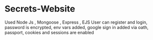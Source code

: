 # Secrets-Website
Used Node Js , Mongoose , Express , EJS
User can register and login, password is encrypted, env vars added, google sign in added via oath, passport, cookies and sessions are enabled
